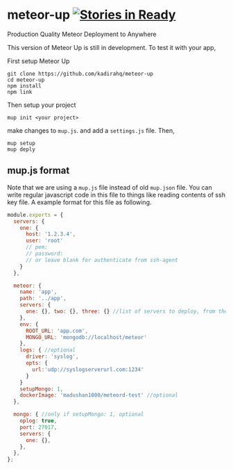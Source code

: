 # meteor-up [![Stories in Ready](https://badge.waffle.io/kadirahq/meteor-up.svg?label=ready&title=Ready)](http://waffle.io/kadirahq/meteor-up)
Production Quality Meteor Deployment to Anywhere

This version of Meteor Up is still in development. To test it with your app,

First setup Meteor Up
```
git clone https://github.com/kadirahq/meteor-up
cd meteor-up
npm install
npm link
```

Then setup your project
```
mup init <your project>
```

make changes to `mup.js`. and add a `settings.js` file. Then,
```
mup setup
mup deply
```

## mup.js format
Note that we are using a `mup.js` file instead of old `mup.json` file. You can write regular javascript code in this file to things like reading contents of ssh key file. A example format for this file as following.

```js
module.exports = {
  servers: {
    one: {
      host: '1.2.3.4',
      user: 'root'
      // pem:
      // password:
      // or leave blank for authenticate from ssh-agent
    }
  },

  meteor: {
    name: 'app',
    path: '../app',
    servers: {
      one: {}, two: {}, three: {} //list of servers to deploy, from the 'servers' list
    },
    env: {
      ROOT_URL: 'app.com',
      MONGO_URL: 'mongodb://localhost/meteor'
    },
    logs: { //optional 
      driver: 'syslog',
      opts: {
        url:'udp://syslogserverurl.com:1234'
      }
    }
    setupMongo: 1,
    dockerImage: 'madushan1000/meteord-test' //optional
  },

  mongo: { //only if setupMongo: 1, optional
    oplog: true,
    port: 27017,
    servers: {
      one: {},
    },
  },
};
```
